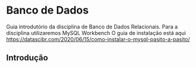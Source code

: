 # Banco de Dados
Guia introdutório da disciplina de Banco de Dados Relacionais. Para a disciplina utilizaremos MySQL Workbench 
O guia de instalação está aqui https://datascibr.com/2020/06/15/como-instalar-o-mysql-pasito-a-pasito/

## Introdução
